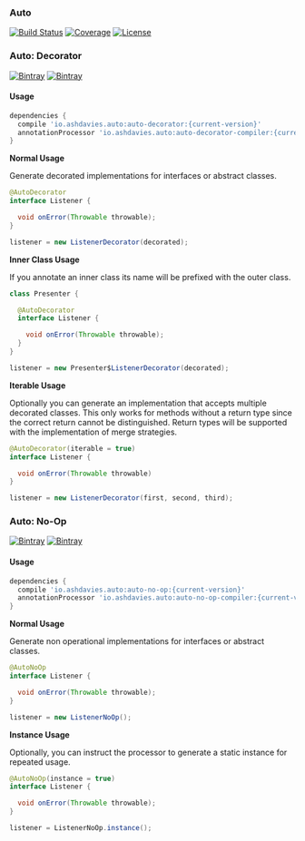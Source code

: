 ### Auto
[![Build Status](https://img.shields.io/travis/ashdavies/auto.svg)](https://travis-ci.org/ashdavies/auto)
[![Coverage](https://img.shields.io/codecov/c/github/ashdavies/auto.svg)](https://codecov.io/github/ashdavies/auto)
[![License](https://img.shields.io/badge/license-apache%202.0-blue.svg)](https://github.com/ashdavies/auto/blob/master/LICENSE.txt)

### Auto: Decorator
[![Bintray](https://img.shields.io/bintray/v/ashdavies/maven/auto-decorator.svg)](https://bintray.com/ashdavies/maven/auto-decorator)
[![Bintray](https://img.shields.io/bintray/v/ashdavies/maven/auto-decorator-compiler.svg)](https://bintray.com/ashdavies/maven/auto-compiler)

#### Usage

```gradle
dependencies {
  compile 'io.ashdavies.auto:auto-decorator:{current-version}'
  annotationProcessor 'io.ashdavies.auto:auto-decorator-compiler:{current-version}'
}
```

**Normal Usage**

Generate decorated implementations for interfaces or abstract classes.

```java
@AutoDecorator
interface Listener {

  void onError(Throwable throwable);
}
```

```java
listener = new ListenerDecorator(decorated);
```

**Inner Class Usage**

If you annotate an inner class its name will be prefixed with the outer class.

```java
class Presenter {

  @AutoDecorator
  interface Listener {

    void onError(Throwable throwable);
  }
}
```

```java
listener = new Presenter$ListenerDecorator(decorated);
```

**Iterable Usage**

Optionally you can generate an implementation that accepts multiple decorated classes.
This only works for methods without a return type since the correct return cannot be distinguished.
Return types will be supported with the implementation of merge strategies.

```java
@AutoDecorator(iterable = true)
interface Listener {

  void onError(Throwable throwable)
}
```

```java
listener = new ListenerDecorator(first, second, third);
```

### Auto: No-Op

[![Bintray](https://img.shields.io/bintray/v/ashdavies/maven/auto-no-op.svg)](https://bintray.com/ashdavies/maven/auto-no-op)
[![Bintray](https://img.shields.io/bintray/v/ashdavies/maven/auto-no-op-compiler.svg)](https://bintray.com/ashdavies/maven/auto-no-op-compiler)

#### Usage

```gradle
dependencies {
  compile 'io.ashdavies.auto:auto-no-op:{current-version}'
  annotationProcessor 'io.ashdavies.auto:auto-no-op-compiler:{current-version}'
}
```

**Normal Usage**

Generate non operational implementations for interfaces or abstract classes.

```java
@AutoNoOp
interface Listener {

  void onError(Throwable throwable);
}
```

```java
listener = new ListenerNoOp();
```

**Instance Usage**

Optionally, you can instruct the processor to generate a static instance for repeated usage.

```java
@AutoNoOp(instance = true)
interface Listener {

  void onError(Throwable throwable);
}
```

```java
listener = ListenerNoOp.instance();
```
